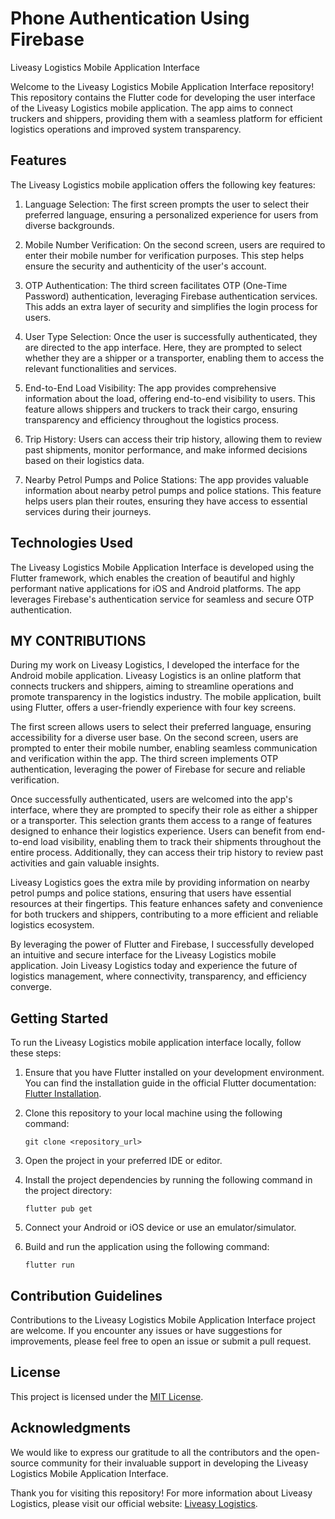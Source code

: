 # Phone Authentication Using Firebase
Liveasy Logistics Mobile Application Interface 

Welcome to the Liveasy Logistics Mobile Application Interface repository! This repository contains the Flutter code for developing the user interface of the Liveasy Logistics mobile application. The app aims to connect truckers and shippers, providing them with a seamless platform for efficient logistics operations and improved system transparency.

## Features

The Liveasy Logistics mobile application offers the following key features:

1. Language Selection: The first screen prompts the user to select their preferred language, ensuring a personalized experience for users from diverse backgrounds.

2. Mobile Number Verification: On the second screen, users are required to enter their mobile number for verification purposes. This step helps ensure the security and authenticity of the user's account.

3. OTP Authentication: The third screen facilitates OTP (One-Time Password) authentication, leveraging Firebase authentication services. This adds an extra layer of security and simplifies the login process for users.

4. User Type Selection: Once the user is successfully authenticated, they are directed to the app interface. Here, they are prompted to select whether they are a shipper or a transporter, enabling them to access the relevant functionalities and services.

5. End-to-End Load Visibility: The app provides comprehensive information about the load, offering end-to-end visibility to users. This feature allows shippers and truckers to track their cargo, ensuring transparency and efficiency throughout the logistics process.

6. Trip History: Users can access their trip history, allowing them to review past shipments, monitor performance, and make informed decisions based on their logistics data.

7. Nearby Petrol Pumps and Police Stations: The app provides valuable information about nearby petrol pumps and police stations. This feature helps users plan their routes, ensuring they have access to essential services during their journeys.

## Technologies Used

The Liveasy Logistics Mobile Application Interface is developed using the Flutter framework, which enables the creation of beautiful and highly performant native applications for iOS and Android platforms. The app leverages Firebase's authentication service for seamless and secure OTP authentication.

## MY CONTRIBUTIONS
During my work on Liveasy Logistics, I developed the interface for the Android mobile application. Liveasy Logistics is an online platform that connects truckers and shippers, aiming to streamline operations and promote transparency in the logistics industry. The mobile application, built using Flutter, offers a user-friendly experience with four key screens.

The first screen allows users to select their preferred language, ensuring accessibility for a diverse user base. On the second screen, users are prompted to enter their mobile number, enabling seamless communication and verification within the app. The third screen implements OTP authentication, leveraging the power of Firebase for secure and reliable verification.

Once successfully authenticated, users are welcomed into the app's interface, where they are prompted to specify their role as either a shipper or a transporter. This selection grants them access to a range of features designed to enhance their logistics experience. Users can benefit from end-to-end load visibility, enabling them to track their shipments throughout the entire process. Additionally, they can access their trip history to review past activities and gain valuable insights.

Liveasy Logistics goes the extra mile by providing information on nearby petrol pumps and police stations, ensuring that users have essential resources at their fingertips. This feature enhances safety and convenience for both truckers and shippers, contributing to a more efficient and reliable logistics ecosystem.

By leveraging the power of Flutter and Firebase, I successfully developed an intuitive and secure interface for the Liveasy Logistics mobile application. Join Liveasy Logistics today and experience the future of logistics management, where connectivity, transparency, and efficiency converge.

## Getting Started

To run the Liveasy Logistics mobile application interface locally, follow these steps:

1. Ensure that you have Flutter installed on your development environment. You can find the installation guide in the official Flutter documentation: [Flutter Installation](https://flutter.dev/docs/get-started/install).

2. Clone this repository to your local machine using the following command:
   ```
   git clone <repository_url>
   ```

3. Open the project in your preferred IDE or editor.

4. Install the project dependencies by running the following command in the project directory:
   ```
   flutter pub get
   ```

5. Connect your Android or iOS device or use an emulator/simulator.

6. Build and run the application using the following command:
   ```
   flutter run
   ```

## Contribution Guidelines

Contributions to the Liveasy Logistics Mobile Application Interface project are welcome. If you encounter any issues or have suggestions for improvements, please feel free to open an issue or submit a pull request.

## License

This project is licensed under the [MIT License](LICENSE).

## Acknowledgments

We would like to express our gratitude to all the contributors and the open-source community for their invaluable support in developing the Liveasy Logistics Mobile Application Interface.

Thank you for visiting this repository! For more information about Liveasy Logistics, please visit our official website: [Liveasy Logistics](https://www.liveasy.io).
